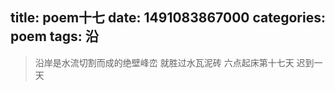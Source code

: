 title: poem十七
date: 1491083867000
categories: poem
tags: 沿
---
> 沿岸是水流切割而成的绝壁峰峦
就胜过水瓦泥砖
六点起床第十七天 迟到一天
